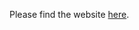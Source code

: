 Please find the website <a href="https://juliette75700.github.io/Gender-Evolution/" target="_blank">here</a>.
